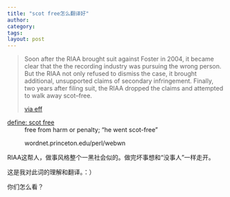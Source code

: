 ```yaml
---
title: "scot free怎么翻译好"
author:
category: 
tags: 
layout: post
---
```

<blockquote>

Soon after the RIAA brought suit against Foster in 2004, it became clear that the the recording industry was pursuing the wrong person. But the RIAA not only refused to dismiss the case, it brought additional, unsupported claims of secondary infringement. Finally, two years after filing suit, the RIAA dropped the claims and attempted to walk away scot–free.

<a href="http://www.eff.org/deeplinks/archives/005363.php">via eff</a>

</blockquote>

<dl>

<dt><a href="http://www.google.com/search?q=define%3Ascot+free">define: scot free</a></dt>

<dd>free from harm or penalty; “he went scot-free”

wordnet.princeton.edu/perl/webwn</dd>

</dl>

RIAA这帮人，做事风格整个一黑社会似的。做完坏事想和“没事人”一样走开。

这是我对此词的理解和翻译。：）

你们怎么看？

